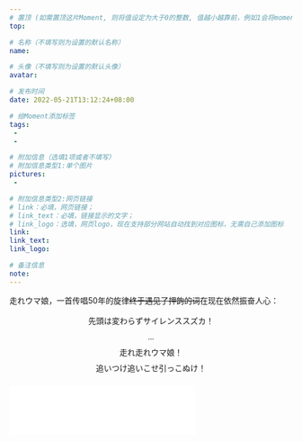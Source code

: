 ```yaml
---
# 置顶 (如需置顶这片Moment, 则将值设定为大于0的整数, 值越小越靠前，例如1会将moment放在最顶端)
top: 

# 名称（不填写则为设置的默认名称）
name:

# 头像（不填写则为设置的默认头像）
avatar:

# 发布时间
date: 2022-05-21T13:12:24+08:00

# 给Moment添加标签
tags:
 -
 -

# 附加信息（选填1项或者不填写）
# 附加信息类型1:单个图片
pictures:
 - 

# 附加信息类型2:网页链接
# link：必填，网页链接；
# link_text：必填，链接显示的文字；
# link_logo：选填，网页logo，现在支持部分网站自动找到对应图标，无需自己添加图标
link:
link_text:
link_logo:

# 备注信息
note:
---
```


<!-- 下面开始写正文 -->

走れウマ娘，一首传唱50年的旋律~~终于遇见了押韵的词~~在现在依然振奋人心：

<center style='line-height:2em!important;font-family:MS Mincho,Mincho,Hiragino Mincho Pro,serif!important;'>
先頭は変わらずサイレンススズカ！<br>...<br>走れ走れウマ娘！<br>追いつけ追いこせ引っこぬけ！</center>
<br>
<iframe frameborder="no" border="0" marginwidth="0" marginheight="0" width=330 height=86 src="//music.163.com/outchain/player?type=2&id=1942713073&auto=0&height=66"></iframe>